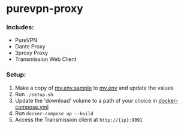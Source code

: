 # purevpn-proxy

### Includes:
- PureVPN
- Dante Proxy
- 3proxy Proxy
- Transmission Web Client

### Setup:
1) Make a copy of [my.env.sample](my.env.sample) to [my.env](my.env) and update the values
1) Run `./setup.sh`
1) Update the 'download' volume to a path of your choice in [docker-compose.yml](docker-compose.yml)
1) Run `docker-compose up --build`
1) Access the Transmission client at `http://{ip}:9091`
